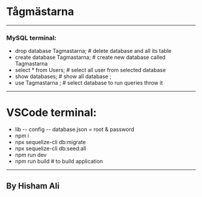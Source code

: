 # Tågmästarna
----------------------------------------------------

### MySQL terminal:

+ drop database Tagmastarna; # delete database and all its table  
+ create database Tagmastarna; # create new database called Tagmastarna
+ select * from Users; # select all user from selected database 
+ show databases; # show all database ;
+ use  Tagmastarna ; # select database  to run queries throw it

----------------------------------------------------

# VSCode terminal:
+ lib -- config -- database.json = root & password
+  npm i
+  npx sequelize-cli db:migrate
+  npx sequelize-cli db:seed:all
+  npm run dev  
+  npm run build # to build application
----------------------------------------------------


## By Hisham Ali 